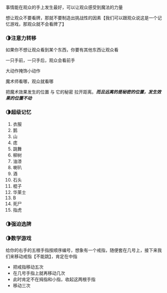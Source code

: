 事情能在观众的手上发生最好，可以让观众感受到魔法的力量

想让观众不要看牌，那就不要制造出挑战性的因素【我们可以跟观众说这是一个记忆游戏，那观众就不会看牌了】
### 🌗注意力转移
如果你不想让观众看到某个东西，你要有其他东西让观众看

一只手前，一只手后，观众会看前手

大动作掩饰小动作

魔术师看哪，观众就看哪

把魔术效果发生的位置 与 它的秘密 拉开距离。***而且远离的是秘密的位置，发生效果的位置不动***
### 🌗超级记忆
1. 衣服
2. 鹅
3. 山
4. 痣
5. 跳舞
6. 柳树
7. 油漆
8. 喇叭
9. 酒
10. 石头
11. 棍子
12. 华莱士
13. B
14. 死尸
15. 指虎
### 🌗强迫选牌

### 🌗数学游戏
给你的右手的五根手指按顺序编号，想象有一个戒指，随便套在几号上，接下来我们来移动戒指【不能跳】，肯定在中指
- 把戒指移动五次
- 在几号手指上就再移动几次
- 此时肯定不在拇指和小指，收起这两根手指
- 移动三次



